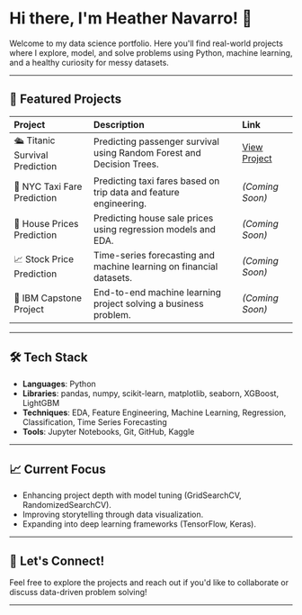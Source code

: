 # Hi there, I'm Heather Navarro! 👋

Welcome to my data science portfolio. Here you'll find real-world projects where I explore, model, and solve problems using Python, machine learning, and a healthy curiosity for messy datasets.

---

## 🚀 Featured Projects

| Project | Description | Link |
|:---|:---|:---|
| 🛳️ Titanic Survival Prediction | Predicting passenger survival using Random Forest and Decision Trees. | [View Project](https://github.com/heather-253/titanic-survival-prediction) |
| 🚖 NYC Taxi Fare Prediction | Predicting taxi fares based on trip data and feature engineering. | *(Coming Soon)* |
| 🏡 House Prices Prediction | Predicting house sale prices using regression models and EDA. | *(Coming Soon)* |
| 📈 Stock Price Prediction | Time-series forecasting and machine learning on financial datasets. | *(Coming Soon)* |
| 🏢 IBM Capstone Project | End-to-end machine learning project solving a business problem. | *(Coming Soon)* |

---

## 🛠 Tech Stack

- **Languages**: Python
- **Libraries**: pandas, numpy, scikit-learn, matplotlib, seaborn, XGBoost, LightGBM
- **Techniques**: EDA, Feature Engineering, Machine Learning, Regression, Classification, Time Series Forecasting
- **Tools**: Jupyter Notebooks, Git, GitHub, Kaggle

---

## 📈 Current Focus

- Enhancing project depth with model tuning (GridSearchCV, RandomizedSearchCV).
- Improving storytelling through data visualization.
- Expanding into deep learning frameworks (TensorFlow, Keras).

---

## 🤝 Let's Connect!

Feel free to explore the projects and reach out if you'd like to collaborate or discuss data-driven problem solving!

---
